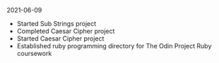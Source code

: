 2021-06-09 
- Started Sub Strings project
- Completed Caesar Cipher project
- Started Caesar Cipher project
- Established ruby programming directory for The Odin Project Ruby coursework
